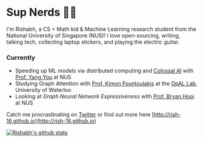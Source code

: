 # Sup Nerds 👋🏻

I'm Rishabh, a CS + Math kid & Machine Learning research student from the National University of Singapore (NUS)! I love open-sourcing, writing, talking tech, collecting laptop stickers, and playing the electric guitar.

### Currently
- Speeding up ML models via distributed computing and [Colossal AI](http://colossalai.org) with [Prof. Yang You](https://www.comp.nus.edu.sg/~youy/) at NUS
- Studying Graph Attention with [Prof. Kimon Fountoulakis](https://cs.uwaterloo.ca/about/people/kimon-fountoulakis) at the [OpAL Lab](http://opallab.ca), University of Waterloo
- Looking at _Graph Neural Network Expressiveness_ with [Prof. Bryan Hooi](http://bhooi.github.io) at NUS

Catch me procrastinating on [Twitter](https://twitter.com/rishabh16_) or find out more here [http://rish-16.github.io](http://rish-16.github.io)

[![Rishabh's github stats](https://github-readme-stats.vercel.app/api?username=rish-16&show_icons=true&theme=dark&hide=issues,contribs)](https://github.com/anuraghazra/github-readme-stats)
